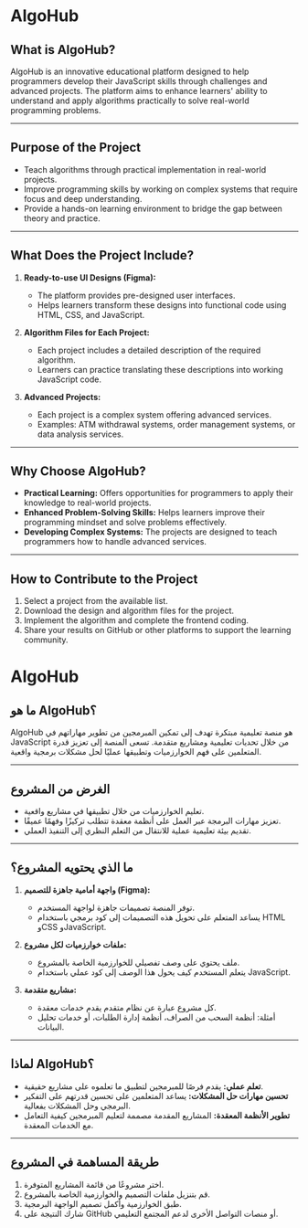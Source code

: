 # AlgoHub  

## **What is AlgoHub?**  
AlgoHub is an innovative educational platform designed to help programmers develop their JavaScript skills through challenges and advanced projects. The platform aims to enhance learners' ability to understand and apply algorithms practically to solve real-world programming problems.  

---

## **Purpose of the Project**  
- Teach algorithms through practical implementation in real-world projects.  
- Improve programming skills by working on complex systems that require focus and deep understanding.  
- Provide a hands-on learning environment to bridge the gap between theory and practice.  

---

## **What Does the Project Include?**  
1. **Ready-to-use UI Designs (Figma):**  
   - The platform provides pre-designed user interfaces.  
   - Helps learners transform these designs into functional code using HTML, CSS, and JavaScript.  

2. **Algorithm Files for Each Project:**  
   - Each project includes a detailed description of the required algorithm.  
   - Learners can practice translating these descriptions into working JavaScript code.  

3. **Advanced Projects:**  
   - Each project is a complex system offering advanced services.  
   - Examples: ATM withdrawal systems, order management systems, or data analysis services.  

---

## **Why Choose AlgoHub?**  
- **Practical Learning:** Offers opportunities for programmers to apply their knowledge to real-world projects.  
- **Enhanced Problem-Solving Skills:** Helps learners improve their programming mindset and solve problems effectively.  
- **Developing Complex Systems:** The projects are designed to teach programmers how to handle advanced services.  

---

## **How to Contribute to the Project**  
1. Select a project from the available list.  
2. Download the design and algorithm files for the project.  
3. Implement the algorithm and complete the frontend coding.  
4. Share your results on GitHub or other platforms to support the learning community. 


# AlgoHub  

## **ما هو AlgoHub؟**  
AlgoHub هو منصة تعليمية مبتكرة تهدف إلى تمكين المبرمجين من تطوير مهاراتهم في JavaScript من خلال تحديات تعليمية ومشاريع متقدمة. تسعى المنصة إلى تعزيز قدرة المتعلمين على فهم الخوارزميات وتطبيقها عمليًا لحل مشكلات برمجية واقعية.  

---

## **الغرض من المشروع**  
- تعليم الخوارزميات من خلال تطبيقها في مشاريع واقعية.  
- تعزيز مهارات البرمجة عبر العمل على أنظمة معقدة تتطلب تركيزًا وفهمًا عميقًا.  
- تقديم بيئة تعليمية عملية للانتقال من التعلم النظري إلى التنفيذ العملي.  

---

## **ما الذي يحتويه المشروع؟**  
1. **واجهة أمامية جاهزة للتصميم (Figma):**  
   - توفر المنصة تصميمات جاهزة لواجهة المستخدم.  
   - يساعد المتعلم على تحويل هذه التصميمات إلى كود برمجي باستخدام HTML وCSS وJavaScript.  

2. **ملفات خوارزميات لكل مشروع:**  
   - ملف يحتوي على وصف تفصيلي للخوارزمية الخاصة بالمشروع.  
   - يتعلم المستخدم كيف يحول هذا الوصف إلى كود عملي باستخدام JavaScript.  

3. **مشاريع متقدمة:**  
   - كل مشروع عبارة عن نظام متقدم يقدم خدمات معقدة.  
   - أمثلة: أنظمة السحب من الصراف، أنظمة إدارة الطلبات، أو خدمات تحليل البيانات.  

---

## **لماذا AlgoHub؟**  
- **تعلم عملي:** يقدم فرصًا للمبرمجين لتطبيق ما تعلموه على مشاريع حقيقية.  
- **تحسين مهارات حل المشكلات:** يساعد المتعلمين على تحسين قدرتهم على التفكير البرمجي وحل المشكلات بفعالية.  
- **تطوير الأنظمة المعقدة:** المشاريع المقدمة مصممة لتعليم المبرمجين كيفية التعامل مع الخدمات المعقدة.  

---

## **طريقة المساهمة في المشروع**  
1. اختر مشروعًا من قائمة المشاريع المتوفرة.  
2. قم بتنزيل ملفات التصميم والخوارزمية الخاصة بالمشروع.  
3. طبق الخوارزمية وأكمل تصميم الواجهة البرمجية.  
4. شارك النتيجة على GitHub أو منصات التواصل الأخرى لدعم المجتمع التعليمي.  